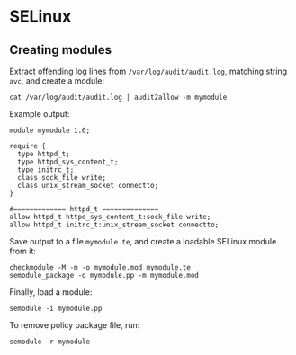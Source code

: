 # SELinux

## Creating modules

Extract offending log lines from `/var/log/audit/audit.log`,
matching string `avc`, and create a module:

```
cat /var/log/audit/audit.log | audit2allow -m mymodule
```

Example output:

```
module mymodule 1.0;

require {
  type httpd_t;
  type httpd_sys_content_t;
  type initrc_t;
  class sock_file write;
  class unix_stream_socket connectto;
}

#============= httpd_t ==============
allow httpd_t httpd_sys_content_t:sock_file write;
allow httpd_t initrc_t:unix_stream_socket connectto;
```

Save output to a file `mymodule.te`, and create a loadable
SELinux module from it:

```
checkmodule -M -m -o mymodule.mod mymodule.te
semodule_package -o mymodule.pp -m mymodule.mod
```

Finally, load a module:

```
semodule -i mymodule.pp
```

To remove policy package file, run:

```
semodule -r mymodule
```
